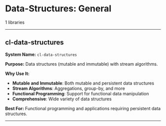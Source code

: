 # Data-Structures: General

1 libraries

---

## cl-data-structures

**System Name:** `cl-data-structures`

**Purpose:** Data structures (mutable and immutable) with stream algorithms.

**Why Use It:**
- **Mutable and Immutable**: Both mutable and persistent data structures
- **Stream Algorithms**: Aggregations, group-by, and more
- **Functional Programming**: Support for functional data manipulation
- **Comprehensive**: Wide variety of data structures

**Best For:** Functional programming and applications requiring persistent data structures.

---


